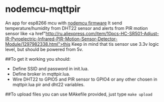 # nodemcu-mqttpir

An app for esp8266 mcu with <a href="https://github.com/nodemcu/nodemcu-firmware">nodemcu firmware</a>
It send temperature/humidity from DHT22 sensor and alerts from PIR motion sensor like <a href"http://ru.aliexpress.com/item/10pcs-HC-SR501-Adjust-IR-Pyroelectric-Infrared-PIR-Motion-Sensor-Detector-Module/1297982338.html">this</a>
Keep in mind that tis sensor use 3.3v logic level,  but should be powered from 5v.

##To get it working you should:
* Define SSID and password in init.lua.
* Define broker in mqttpir.lua.
* Wire DHT22 to GPIO5 and PIR sensor to GPIO4 or any other chosen in mqttpir.lua pir and dht22 variables.

##To upload files you can use MAkefile provided, just type ```make upload```
